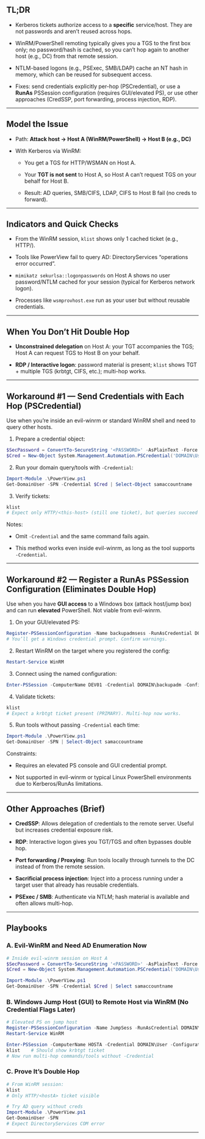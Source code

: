 
## TL;DR

- Kerberos tickets authorize access to a **specific** service/host. They are not passwords and aren’t reused across hops.
    
- WinRM/PowerShell remoting typically gives you a TGS to the first box only; no password/hash is cached, so you can’t hop again to another host (e.g., DC) from that remote session.
    
- NTLM-based logons (e.g., PSExec, SMB/LDAP) cache an NT hash in memory, which can be reused for subsequent access.
    
- Fixes: send credentials explicitly per-hop (PSCredential), or use a **RunAs** PSSession configuration (requires GUI/elevated PS), or use other approaches (CredSSP, port forwarding, process injection, RDP).
    

---

## Model the Issue

- Path: **Attack host → Host A (WinRM/PowerShell) → Host B (e.g., DC)**
    
- With Kerberos via WinRM:
    
    - You get a TGS for HTTP/WSMAN on Host A.
        
    - Your **TGT is not sent** to Host A, so Host A can’t request TGS on your behalf for Host B.
        
    - Result: AD queries, SMB/CIFS, LDAP, CIFS to Host B fail (no creds to forward).
        

---

## Indicators and Quick Checks

- From the WinRM session, `klist` shows only 1 cached ticket (e.g., HTTP/).
    
- Tools like PowerView fail to query AD: DirectoryServices “operations error occurred”.
    
- `mimikatz sekurlsa::logonpasswords` on Host A shows no user password/NTLM cached for your session (typical for Kerberos network logon).
    
- Processes like `wsmprovhost.exe` run as your user but without reusable credentials.
    

---

## When You Don’t Hit Double Hop

- **Unconstrained delegation** on Host A: your TGT accompanies the TGS; Host A can request TGS to Host B on your behalf.
    
- **RDP / Interactive logon**: password material is present; `klist` shows TGT + multiple TGS (krbtgt, CIFS, etc.); multi-hop works.
    

---

## Workaround #1 — Send Credentials with Each Hop (PSCredential)

Use when you’re inside an evil-winrm or standard WinRM shell and need to query other hosts.

1. Prepare a credential object:
    

```powershell
$SecPassword = ConvertTo-SecureString '<PASSWORD>' -AsPlainText -Force
$Cred = New-Object System.Management.Automation.PSCredential('DOMAIN\User',$SecPassword)
```

2. Run your domain query/tools with `-Credential`:
    

```powershell
Import-Module .\PowerView.ps1
Get-DomainUser -SPN -Credential $Cred | Select-Object samaccountname
```

3. Verify tickets:
    

```powershell
klist
# Expect only HTTP/<this-host> (still one ticket), but queries succeed because you sent creds on each call.
```

Notes:

- Omit `-Credential` and the same command fails again.
    
- This method works even inside evil-winrm, as long as the tool supports `-Credential`.
    

---

## Workaround #2 — Register a RunAs PSSession Configuration (Eliminates Double Hop)

Use when you have **GUI access** to a Windows box (attack host/jump box) and can run **elevated** PowerShell. Not viable from evil-winrm.

1. On your GUI/elevated PS:
    

```powershell
Register-PSSessionConfiguration -Name backupadmsess -RunAsCredential DOMAIN\backupadm
# You’ll get a Windows credential prompt. Confirm warnings.
```

2. Restart WinRM on the target where you registered the config:
    

```powershell
Restart-Service WinRM
```

3. Connect using the named configuration:
    

```powershell
Enter-PSSession -ComputerName DEV01 -Credential DOMAIN\backupadm -ConfigurationName backupadmsess
```

4. Validate tickets:
    

```powershell
klist
# Expect a krbtgt ticket present (PRIMARY). Multi-hop now works.
```

5. Run tools without passing `-Credential` each time:
    

```powershell
Import-Module .\PowerView.ps1
Get-DomainUser -SPN | Select-Object samaccountname
```

Constraints:

- Requires an elevated PS console and GUI credential prompt.
    
- Not supported in evil-winrm or typical Linux PowerShell environments due to Kerberos/RunAs limitations.
    

---

## Other Approaches (Brief)

- **CredSSP**: Allows delegation of credentials to the remote server. Useful but increases credential exposure risk.
    
- **RDP**: Interactive logon gives you TGT/TGS and often bypasses double hop.
    
- **Port forwarding / Proxying**: Run tools locally through tunnels to the DC instead of from the remote session.
    
- **Sacrificial process injection**: Inject into a process running under a target user that already has reusable credentials.
    
- **PSExec / SMB**: Authenticate via NTLM; hash material is available and often allows multi-hop.
    

---

## Playbooks

### A. Evil-WinRM and Need AD Enumeration Now

```powershell
# Inside evil-winrm session on Host A
$SecPassword = ConvertTo-SecureString '<PASSWORD>' -AsPlainText -Force
$Cred = New-Object System.Management.Automation.PSCredential('DOMAIN\User',$SecPassword)

Import-Module .\PowerView.ps1
Get-DomainUser -SPN -Credential $Cred | Select samaccountname
```

### B. Windows Jump Host (GUI) to Remote Host via WinRM (No Credential Flags Later)

```powershell
# Elevated PS on jump host
Register-PSSessionConfiguration -Name JumpSess -RunAsCredential DOMAIN\User
Restart-Service WinRM

Enter-PSSession -ComputerName HOSTA -Credential DOMAIN\User -ConfigurationName JumpSess
klist    # Should show krbtgt ticket
# Now run multi-hop commands/tools without -Credential
```

### C. Prove It’s Double Hop

```powershell
# From WinRM session:
klist
# Only HTTP/<hostA> ticket visible

# Try AD query without creds
Import-Module .\PowerView.ps1
Get-DomainUser -SPN
# Expect DirectoryServices COM error
```

---

